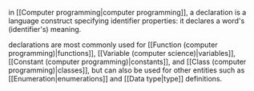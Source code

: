 in [[Computer programming|computer programming]], a declaration is a language construct specifying identifier properties: it declares a word's (identifier's) meaning.

declarations are most commonly used for [[Function (computer programming)|functions]], [[Variable (computer science)|variables]], [[Constant (computer programming)|constants]], and [[Class (computer programming)|classes]], but can also be used for other entities such as [[Enumeration|enumerations]] and [[Data type|type]] definitions.
